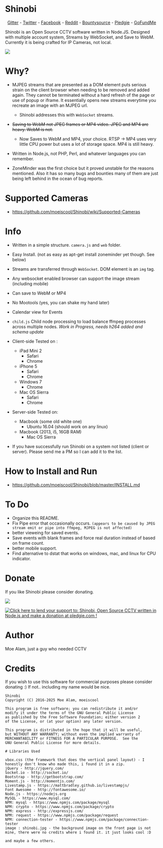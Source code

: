 # Shinobi

<center>
<a href="https://gitter.im/Shinobi-CCTV/Lobby?utm_source=share-link&utm_medium=link&utm_campaign=share-link">Gitter</a> - <a href="https://twitter.com/ShinobiCCTV">Twitter</a> - <a href="https://www.facebook.com/Shinobi-1223193167773738/?ref=bookmarks">Facebook</a> - <a href="https://www.reddit.com/r/ShinobiCCTV/">Reddit</a> - <a href="https://www.bountysource.com/teams/shinobi">Bountysource</a> - <a href="https://pledgie.com/campaigns/33051">Pledgie</a> - <a href="https://www.gofundme.com/help-me-fund-my-program">GoFundMe</a>
</center>

Shinobi is an Open Source CCTV software written in Node.JS. Designed with multiple account system, Streams by WebSocket, and Save to WebM. Currently it is being crafted for IP Cameras, not local.

<img src="https://github.com/moeiscool/Shinobi/blob/master/web/libs/img/demo.gif?raw=true">

# Why?

- MJPEG streams that are presented as a DOM element puts serious strain on the client browser when needing to be removed and added again. They cannot be terminated without a hard refresh of the page or use of popup or iframe. It essentially opens new streams everytime you recreate an image with an MJPEG url.
    - Shinobi addresses this with `WebSocket` streams.

- <s>Saving to WebM not JPEG frames or MP4 video. JPEG and MP4 are heavy. WebM is not.</s>
    - Now Saves to WebM and MP4, your choice. RTSP -> MP4 uses very little CPU power but uses a lot of storage space. MP4 is still heavy.

- Written in Node.js, not PHP, Perl, and whatever languages you can remember.

- ZoneMinder was the first choice but it proved unstable for the reasons mentioned. Also it has so many bugs and bounties many of them are just being left behind in the ocean of bug reports.

# Supported Cameras

- https://github.com/moeiscool/Shinobi/wiki/Supported-Cameras

# Info

- Written in a simple structure. `camera.js` and `web` folder.
- Easy Install. (not as easy as apt-get install zoneminder yet though. See below)
- Streams are transferred through `WebSocket`. DOM element is an `img` tag.
- Any websocket enabled browser can support the image stream (including mobile)
- Can save to WebM or MP4
- No Mootools (yes, you can shake my hand later)
- Calendar view for Events
- `child.js` Child node processing to load balance ffmpeg processes across multiple nodes. *Work in Progress, needs h264 added and schema update*

- Client-side Tested on : 
    - iPad Mini 2
        - Safari
        - Chrome
    - iPhone 5
        - Safari
        - Chrome
    - Windows 7
        - Chrome
    - Mac OS Sierra
        - Safari
        - Chrome


- Server-side Tested on:
    - Macbook (some old white one)
        - Ubuntu 16.04 (should work on any linux)
    - Macbook (2013, i5, 16GB RAM)
        - Mac OS Sierra
        
- If you have successfully run Shinobi on a system not listed (client or server). Please send me a PM so I can add it to the list.

# How to Install and Run

- https://github.com/moeiscool/Shinobi/blob/master/INSTALL.md

# To Do

- Organize this README.
- Fix Pipe error that occasionally occurs. `(appears to be caused by JPEG stream emit or pipe into ffmpeg, MJPEG is not affected)`
- better vieweing for saved events.
- Save events with blank frames and force real duration instead of based on frame count.
- better mobile support.
- Find alternative to dstat that works on windows, mac, and linux for CPU indicator.

# Donate

If you like Shinobi please consider donating.

<a title="USD,XBT..." href='https://www.bountysource.com/teams/shinobi'><img src='https://d2bbtvgnhux6eq.cloudfront.net/assets/Bountysource-green-f2f437ed727ee2cacaee3f559c1907cb.png' ></a>

<a title="CAD" href='https://pledgie.com/campaigns/33051'><img alt='Click here to lend your support to: Shinobi, Open Source CCTV written in Node.js and make a donation at pledgie.com !' src='https://pledgie.com/campaigns/33051.png?skin_name=chrome' border='0' ></a>

# Author

Moe Alam, just a guy who needed CCTV

# Credits

If you wish to use this software for commercial purposes please consider donating :) If not.. including my name would be nice.

    Shinobi
    Copyright (C) 2016-2025 Moe Alam, moeiscool

    This program is free software; you can redistribute it and/or
    modify it under the terms of the GNU General Public License
    as published by the Free Software Foundation; either version 2
    of the License, or (at your option) any later version.

    This program is distributed in the hope that it will be useful,
    but WITHOUT ANY WARRANTY; without even the implied warranty of
    MERCHANTABILITY or FITNESS FOR A PARTICULAR PURPOSE.  See the
    GNU General Public License for more details.
    
    # Libraries Used
    
    vbox.css (the framework that does the vertical panel layout) - I honestly don't know who made this, i found it in a zip.
    jQuery - http://jquery.com/
    Socket.io - http://socket.io/
    Bootstrap - http://getbootstrap.com/
    Moment.js - http://momentjs.com/
    Livestamp.js - https://mattbradley.github.io/livestampjs/
    Font Awesome - http://fontawesome.io/
    Node.js - https://nodejs.org
    MySQL - https://www.mysql.com/
    NPM: mysql - https://www.npmjs.com/package/mysql
    NPM: crypto - https://www.npmjs.com/package/crypto
    NPM: express - http://expressjs.com/
    NPM: request - https://www.npmjs.com/package/request
    NPM: connection-tester - https://www.npmjs.com/package/connection-tester
    image : shinobi.jpg - the background image on the front page is not mine, there were no credits where i found it. it just looks cool :D
    
    and maybe a few others.
    